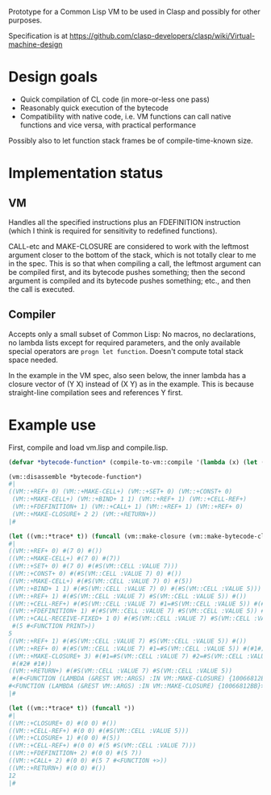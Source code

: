 Prototype for a Common Lisp VM to be used in Clasp and possibly for other purposes.

Specification is at https://github.com/clasp-developers/clasp/wiki/Virtual-machine-design

# Design goals

* Quick compilation of CL code (in more-or-less one pass)
* Reasonably quick execution of the bytecode
* Compatibility with native code, i.e. VM functions can call native functions and vice versa, with practical performance

Possibly also to let function stack frames be of compile-time-known size.

# Implementation status

## VM

Handles all the specified instructions plus an FDEFINITION instruction (which I think is required for sensitivity to redefined functions).

CALL-etc and MAKE-CLOSURE are considered to work with the leftmost argument closer to the bottom of the stack, which is not totally clear to me in the spec. This is so that when compiling a call, the leftmost argument can be compiled first, and its bytecode pushes something; then the second argument is compiled and its bytecode pushes something; etc., and then the call is executed.

## Compiler

Accepts only a small subset of Common Lisp: No macros, no declarations, no lambda lists except for required parameters, and the only available special operators are `progn let function`. Doesn't compute total stack space needed.

In the example in the VM spec, also seen below, the inner lambda has a closure vector of (Y X) instead of (X Y) as in the example. This is because straight-line compilation sees and references Y first.

# Example use

First, compile and load vm.lisp and compile.lisp.

```lisp
(defvar *bytecode-function* (compile-to-vm::compile '(lambda (x) (let ((y 5)) (print y) #'(lambda () (+ y x))))))

(vm::disassemble *bytecode-function*)
#|
((VM::+REF+ 0) (VM::+MAKE-CELL+) (VM::+SET+ 0) (VM::+CONST+ 0)
 (VM::+MAKE-CELL+) (VM::+BIND+ 1 1) (VM::+REF+ 1) (VM::+CELL-REF+)
 (VM::+FDEFINITION+ 1) (VM::+CALL+ 1) (VM::+REF+ 1) (VM::+REF+ 0)
 (VM::+MAKE-CLOSURE+ 2 2) (VM::+RETURN+))
|#

(let ((vm::*trace* t)) (funcall (vm::make-closure (vm::make-bytecode-closure :template *bytecode-function* :env #())) 7))
#|
((VM::+REF+ 0) #(7 0) #())
((VM::+MAKE-CELL+) #(7 0) #(7))
((VM::+SET+ 0) #(7 0) #(#S(VM::CELL :VALUE 7)))
((VM::+CONST+ 0) #(#S(VM::CELL :VALUE 7) 0) #())
((VM::+MAKE-CELL+) #(#S(VM::CELL :VALUE 7) 0) #(5))
((VM::+BIND+ 1 1) #(#S(VM::CELL :VALUE 7) 0) #(#S(VM::CELL :VALUE 5)))
((VM::+REF+ 1) #(#S(VM::CELL :VALUE 7) #S(VM::CELL :VALUE 5)) #())
((VM::+CELL-REF+) #(#S(VM::CELL :VALUE 7) #1=#S(VM::CELL :VALUE 5)) #(#1#))
((VM::+FDEFINITION+ 1) #(#S(VM::CELL :VALUE 7) #S(VM::CELL :VALUE 5)) #(5))
((VM::+CALL-RECEIVE-FIXED+ 1 0) #(#S(VM::CELL :VALUE 7) #S(VM::CELL :VALUE 5))
 #(5 #<FUNCTION PRINT>))
5 
((VM::+REF+ 1) #(#S(VM::CELL :VALUE 7) #S(VM::CELL :VALUE 5)) #())
((VM::+REF+ 0) #(#S(VM::CELL :VALUE 7) #1=#S(VM::CELL :VALUE 5)) #(#1#))
((VM::+MAKE-CLOSURE+ 3) #(#1=#S(VM::CELL :VALUE 7) #2=#S(VM::CELL :VALUE 5))
 #(#2# #1#))
((VM::+RETURN+) #(#S(VM::CELL :VALUE 7) #S(VM::CELL :VALUE 5))
 #(#<FUNCTION (LAMBDA (&REST VM::ARGS) :IN VM::MAKE-CLOSURE) {10066812BB}>))
#<FUNCTION (LAMBDA (&REST VM::ARGS) :IN VM::MAKE-CLOSURE) {10066812BB}>
|#

(let ((vm::*trace* t)) (funcall *))
#|
((VM::+CLOSURE+ 0) #(0 0) #())
((VM::+CELL-REF+) #(0 0) #(#S(VM::CELL :VALUE 5)))
((VM::+CLOSURE+ 1) #(0 0) #(5))
((VM::+CELL-REF+) #(0 0) #(5 #S(VM::CELL :VALUE 7)))
((VM::+FDEFINITION+ 2) #(0 0) #(5 7))
((VM::+CALL+ 2) #(0 0) #(5 7 #<FUNCTION +>))
((VM::+RETURN+) #(0 0) #())
12
|#
```
